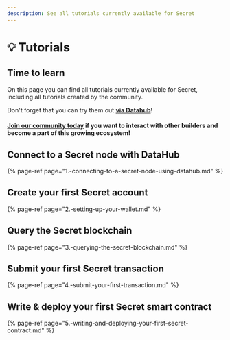 ```yaml
---
description: See all tutorials currently available for Secret
---
```


# 💡 Tutorials

## Time to learn

On this page you can find all tutorials currently available for Secret, including all tutorials created by the community. 

Don't forget that you can try them out [**via Datahub**](https://datahub.figment.io/sign_up?service=secret)! 

#### [Join our community today](https://discord.gg/fszyM7K) if you want to interact with other builders and become a part of this growing ecosystem! 

## Connect to a Secret node with DataHub

{% page-ref page="1.-connecting-to-a-secret-node-using-datahub.md" %}

## Create your first Secret account

{% page-ref page="2.-setting-up-your-wallet.md" %}

## Query the Secret blockchain

{% page-ref page="3.-querying-the-secret-blockchain.md" %}

## Submit your first Secret transaction

{% page-ref page="4.-submit-your-first-transaction.md" %}

## Write & deploy your first Secret smart contract

{% page-ref page="5.-writing-and-deploying-your-first-secret-contract.md" %}




